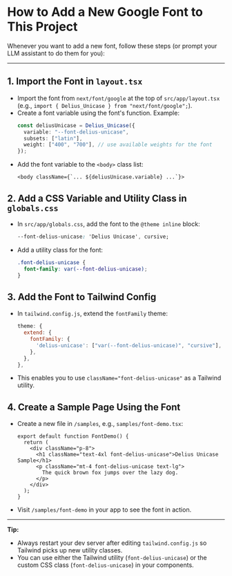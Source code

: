 # How to Add a New Google Font to This Project

Whenever you want to add a new font, follow these steps (or prompt your LLM assistant to do them for you):

---

## 1. Import the Font in `layout.tsx`
- Import the font from `next/font/google` at the top of `src/app/layout.tsx` (e.g., `import { Delius_Unicase } from "next/font/google";`).
- Create a font variable using the font's function. Example:
  ```ts
  const deliusUnicase = Delius_Unicase({
    variable: "--font-delius-unicase",
    subsets: ["latin"],
    weight: ["400", "700"], // use available weights for the font
  });
  ```
- Add the font variable to the `<body>` class list:
  ```tsx
  <body className={`... ${deliusUnicase.variable} ...`}>
  ```

## 2. Add a CSS Variable and Utility Class in `globals.css`
- In `src/app/globals.css`, add the font to the `@theme inline` block:
  ```css
  --font-delius-unicase: 'Delius Unicase', cursive;
  ```
- Add a utility class for the font:
  ```css
  .font-delius-unicase {
    font-family: var(--font-delius-unicase);
  }
  ```

## 3. Add the Font to Tailwind Config
- In `tailwind.config.js`, extend the `fontFamily` theme:
  ```js
  theme: {
    extend: {
      fontFamily: {
        'delius-unicase': ["var(--font-delius-unicase)", "cursive"],
      },
    },
  },
  ```
- This enables you to use `className="font-delius-unicase"` as a Tailwind utility.

## 4. Create a Sample Page Using the Font
- Create a new file in `/samples`, e.g., `samples/font-demo.tsx`:
  ```tsx
  export default function FontDemo() {
    return (
      <div className="p-8">
        <h1 className="text-4xl font-delius-unicase">Delius Unicase Sample</h1>
        <p className="mt-4 font-delius-unicase text-lg">
          The quick brown fox jumps over the lazy dog.
        </p>
      </div>
    );
  }
  ```
- Visit `/samples/font-demo` in your app to see the font in action.

---

**Tip:**
- Always restart your dev server after editing `tailwind.config.js` so Tailwind picks up new utility classes.
- You can use either the Tailwind utility (`font-delius-unicase`) or the custom CSS class (`font-delius-unicase`) in your components.
